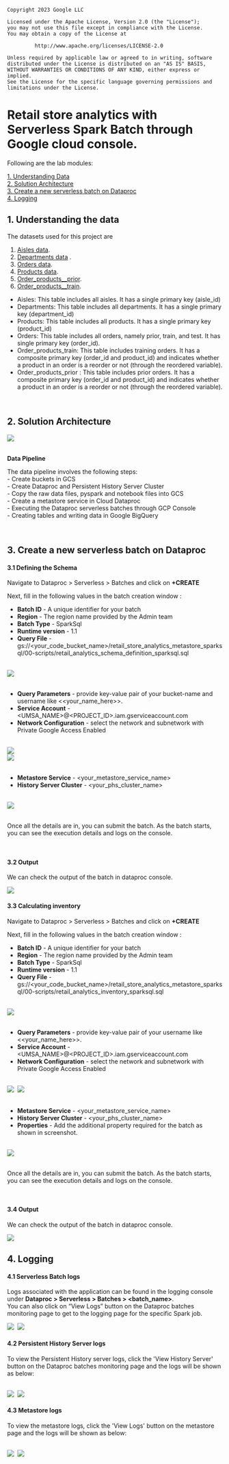 <!---->
	Copyright 2023 Google LLC

	Licensed under the Apache License, Version 2.0 (the "License");
	you may not use this file except in compliance with the License.
	You may obtain a copy of the License at

			 http://www.apache.org/licenses/LICENSE-2.0

	Unless required by applicable law or agreed to in writing, software
	distributed under the License is distributed on an "AS IS" BASIS,
	WITHOUT WARRANTIES OR CONDITIONS OF ANY KIND, either express or implied.
	See the License for the specific language governing permissions and
	limitations under the License.
 <!---->

# Retail store analytics with Serverless Spark Batch through Google cloud console.

Following are the lab modules:

[1. Understanding Data](05b-retail-store-analytics-console-execution.md#1-understanding-the-data)<br>
[2. Solution Architecture](05b-retail-store-analytics-console-execution.md#2-solution-architecture)<br>
[3. Create a new serverless batch on Dataproc](05b-retail-store-analytics-console-execution.md#3-create-a-new-serverless-batch-on-dataproc)<br>
[4. Logging](05b-retail-store-analytics-console-execution.md#4-logging)<br>

## 1. Understanding the data

The datasets used for this project are


1. [Aisles data](../01-datasets/aisles/aisles.csv). <br>
2. [Departments data](../01-datasets/departments/departments.csv) . <br>
3. [Orders data](../01-datasets/orders/orders.csv). <br>
4. [Products data](../01-datasets/products/products.csv). <br>
5. [Order_products__prior](../01-datasets/order_products/order_products__prior.csv). <br>
6. [Order_products__train](../01-datasets/order_products/order_products__train.csv). <br>


- Aisles: This table includes all aisles. It has a single primary key (aisle_id)
- Departments: This table includes all departments. It has a single primary key (department_id)
- Products: This table includes all products. It has a single primary key (product_id)
- Orders: This table includes all orders, namely prior, train, and test. It has single primary key (order_id).
- Order_products_train: This table includes training orders. It has a composite primary key (order_id and product_id)
						and indicates whether a product in an order is a reorder or not (through the reordered variable).
- Order_products_prior : This table includes prior orders. It has a composite primary key (order_id and product_id) and
						indicates whether a product in an order is a reorder or not (through the reordered variable).

<br>

## 2. Solution Architecture

<kbd>
<img src=../images/Flow_of_Resources.jpeg />
</kbd>

<br>
<br>

**Data Pipeline**

The data pipeline involves the following steps: <br>
	- Create buckets in GCS <br>
	- Create Dataproc and Persistent History Server Cluster <br>
	- Copy the raw data files, pyspark and notebook files into GCS <br>
	- Create a metastore service in Cloud Dataproc <br>
	- Executing the Dataproc serverless batches through GCP Console <br>
	- Creating tables and writing data in Google BigQuery <br>

<br>

## 3. Create a new serverless batch on Dataproc

#### 3.1 Defining the Schema

Navigate to Dataproc > Serverless > Batches and click on **+CREATE**

Next, fill in the following values in the batch creation window :

- **Batch ID**   - A unique identifier for your batch
- **Region**     - The region name provided by the Admin team
- **Batch Type**    - SparkSql
- **Runtime version** - 1.1
- **Query File** - gs://<your_code_bucket_name>/retail_store_analytics_metastore_sparksql/00-scripts/retail_analytics_schema_definition_sparksql.sql


<br>

<kbd>
<img src=../images/console1.png />
</kbd>

<br>
<br>

- **Query Parameters** - provide key-value pair of your bucket-name and username like <<your_name_here>>.
- **Service Account** - <UMSA_NAME>@<PROJECT_ID>.iam.gserviceaccount.com
- **Network Configuration** - select the network and subnetwork with Private Google Access Enabled

<br>

<kbd>
<img src=../images/parameters.png />
</kbd>

<br>

<kbd>
<img src=../images/console2.png />
</kbd>

<br>
<br>

- **Metastore Service** - <your_metastore_service_name>
- **History Server Cluster** - <your_phs_cluster_name>

<br>

<kbd>
<img src=../images/console3.png />
</kbd>

<br>
<br>

Once all the details are in, you can submit the batch. As the batch starts, you can see the execution details and logs on the console.

<br>

#### 3.2 Output

 We can check the output of the batch in dataproc console.

 <kbd>
<img src=../images/output1.png />
</kbd>

<br>

#### 3.3 Calculating inventory

Navigate to Dataproc > Serverless > Batches and click on **+CREATE**

Next, fill in the following values in the batch creation window :

- **Batch ID**   - A unique identifier for your batch
- **Region**     - The region name provided by the Admin team
- **Batch Type**    - SparkSql
- **Runtime version** - 1.1
- **Query File** - gs://<your_code_bucket_name>/retail_store_analytics_metastore_sparksql/00-scripts/retail_analytics_inventory_sparksql.sql


<br>

<kbd>
<img src=../images/5b_inv_01.png />
</kbd>

<br>
<br>

- **Query Parameters** - provide key-value pair of your username like <<your_name_here>>.
- **Service Account** - <UMSA_NAME>@<PROJECT_ID>.iam.gserviceaccount.com
- **Network Configuration** - select the network and subnetwork with Private Google Access Enabled

<br>

<kbd>
<img src=../images/parameters.png />
</kbd>

<kbd>
<img src=../images/5b_inv_02.png />
</kbd>

<br>
<br>

- **Metastore Service** - <your_metastore_service_name>
- **History Server Cluster** - <your_phs_cluster_name>
- **Properties** - Add the additional property required for the batch as shown in screenshot.

<br>

<kbd>
<img src=../images/5b_inv_03.png />
</kbd>

<br>
<br>

Once all the details are in, you can submit the batch. As the batch starts, you can see the execution details and logs on the console.

<br>

#### 3.4 Output

 We can check the output of the batch in dataproc console.

 <kbd>
<img src=../images/output2.png />
</kbd>

<br>

## 4. Logging

#### 4.1 Serverless Batch logs

Logs associated with the application can be found in the logging console under
**Dataproc > Serverless > Batches > <batch_name>**.
<br> You can also click on “View Logs” button on the Dataproc batches monitoring page to get to the logging page for the specific Spark job.

<kbd>
<img src=../images/image10.png />
</kbd>

<kbd>
<img src=../images/image11.png />
</kbd>

<br>

#### 4.2 Persistent History Server logs

To view the Persistent History server logs, click the 'View History Server' button on the Dataproc batches monitoring page and the logs will be shown as below:

<br>

<kbd>
<img src=../images/image12.png />
</kbd>

<kbd>
<img src=../images/image13.png />
</kbd>

<br>

#### 4.3 Metastore logs

To view the metastore logs, click the 'View Logs' button on the metastore page and the logs will be shown as below:

<br>

<kbd>
<img src=../images/meta_logs01.png />
</kbd>

<kbd>
<img src=../images/meta_logs02.png />
</kbd>

<br>
